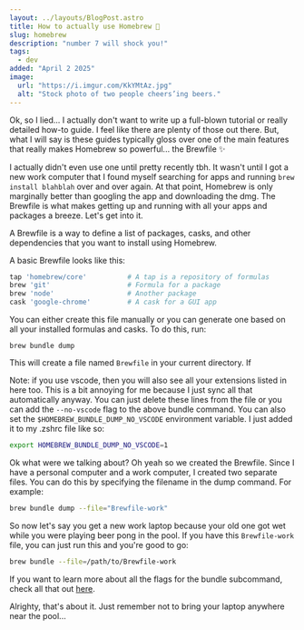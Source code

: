 ```yaml
---
layout: ../layouts/BlogPost.astro
title: How to actually use Homebrew 🍺
slug: homebrew
description: "number 7 will shock you!"
tags:
  - dev
added: "April 2 2025"
image:
  url: "https://i.imgur.com/KkYMtAz.jpg"
  alt: "Stock photo of two people cheers’ing beers."
---
```


Ok, so I lied... I actually don't want to write up a full-blown tutorial or really detailed how-to guide. I feel like there are plenty of those out there. But, what I will say is these guides typically gloss over one of the main features that really makes Homebrew so powerful... the Brewfile ✨

I actually didn't even use one until pretty recently tbh. It wasn't until I got a new work computer that I found myself searching for apps and running `brew install blahblah` over and over again. At that point, Homebrew is only marginally better than googling the app and downloading the dmg. The Brewfile is what makes getting up and running with all your apps and packages a breeze. Let's get into it.

A Brewfile is a way to define a list of packages, casks, and other dependencies that you want to install using Homebrew.

A basic Brewfile looks like this:

```ruby
tap 'homebrew/core'          # A tap is a repository of formulas
brew 'git'                   # Formula for a package
brew 'node'                  # Another package
cask 'google-chrome'         # A cask for a GUI app
```

You can either create this file manually or you can generate one based on all your installed formulas and casks. To do this, run:

```shell
brew bundle dump
```

This will create a file named `Brewfile` in your current directory. If

Note: if you use vscode, then you will also see all your extensions listed in here too. This is a bit annoying for me because I just sync all that automatically anyway. You can just delete these lines from the file or you can add the `--no-vscode` flag to the above bundle command. You can also set the `$HOMEBREW_BUNDLE_DUMP_NO_VSCODE` environment variable. I just added it to my .zshrc file like so:

```bash
export HOMEBREW_BUNDLE_DUMP_NO_VSCODE=1
```

Ok what were we talking about? Oh yeah so we created the Brewfile. Since I have a personal computer and a work computer, I created two separate files. You can do this by specifying the filename in the dump command. For example:

```bash
brew bundle dump --file="Brewfile-work"
```

So now let's say you get a new work laptop because your old one got wet while you were playing beer pong in the pool. If you have this `Brewfile-work` file, you can just run this and you're good to go:

```bash
brew bundle --file=/path/to/Brewfile-work
```

If you want to learn more about all the flags for the bundle subcommand, check all that out [here](https://docs.brew.sh/Manpage#bundle-subcommand).

Alrighty, that's about it. Just remember not to bring your laptop anywhere near the pool...
